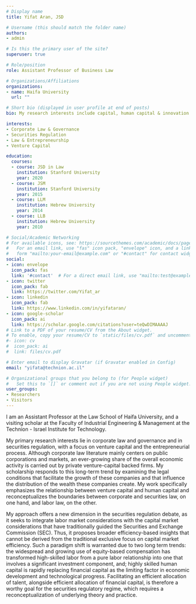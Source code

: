 ```yaml
---
# Display name
title: Yifat Aran, JSD

# Username (this should match the folder name)
authors:
- admin

# Is this the primary user of the site?
superuser: true

# Role/position
role: Assistant Professor of Business Law

# Organizations/Affiliations
organizations:
- name: Haifa University
  url: ""

# Short bio (displayed in user profile at end of posts)
bio: My research interests include capital, human capital & innovation.

interests:
- Corporate Law & Governance
- Securities Regulation
- Law & Entrepreneurship
- Venture Capital

education:
  courses:
  - course: JSD in Law
    institution: Stanford University
    year: 2020
  - course: JSM
    institution: Stanford University
    year: 2015
  - course: LLM
    institution: Hebrew University
    year: 2014
  - course: LLB
    institution: Hebrew University
    year: 2010

# Social/Academic Networking
# For available icons, see: https://sourcethemes.com/academic/docs/page-builder/#icons
#   For an email link, use "fas" icon pack, "envelope" icon, and a link in the
#   form "mailto:your-email@example.com" or "#contact" for contact widget.
social:
- icon: envelope
  icon_pack: fas
  link: '#contact'  # For a direct email link, use "mailto:test@example.org".
- icon: twitter
  icon_pack: fab
  link: https://twitter.com/Yifat_ar
- icon: linkedin
  icon_pack: fab
  link: https://www.linkedin.com/in/yifataran/
- icon: google-scholar
  icon_pack: ai
  link: https://scholar.google.com/citations?user=teQwDIMAAAAJ
# Link to a PDF of your resume/CV from the About widget.
# To enable, copy your resume/CV to `static/files/cv.pdf` and uncomment the lines below.
#- icon: cv
#  icon_pack: ai
#  link: files/cv.pdf

# Enter email to display Gravatar (if Gravatar enabled in Config)
email: "yifata@technion.ac.il"

# Organizational groups that you belong to (for People widget)
#   Set this to `[]` or comment out if you are not using People widget.
user_groups:
- Researchers
- Visitors
---
```


I am an Assistant Professor at the Law School of Haifa University, and a visiting scholar at the Faculty of Industrial Engineering & Management at the Technion - Israel Institute for Technology.
  
My primary research interests lie in corporate law and governance and in securities regulation, with a focus on venture capital and the entrepreneurial process. Although corporate law literature mainly centers on public corporations and markets, an ever-growing share of the overall economic activity is carried out by private venture-capital backed firms. My scholarship responds to this long-term trend by examining the legal conditions that facilitate the growth of these companies and that influence the distribution of the wealth these companies create. My work specifically emphasizes the relationship between venture capital and human capital and reconceptualizes the boundaries between corporate and securities law, on one hand, and labor law, on the other.
 
My approach offers a new dimension in the securities regulation debate, as it seeks to integrate labor market considerations with the capital market considerations that have traditionally guided the Securities and Exchange Commission (SEC). Thus, it proposes broader efficiency-based insights that cannot be derived from the traditional exclusive focus on capital market efficiency. Such a paradigm shift is warranted due to two long term trends: the widespread and growing use of equity-based compensation has transformed high-skilled labor from a pure labor relationship into one that involves a significant investment component, and; highly skilled human capital is rapidly replacing financial capital as the limiting factor in economic development and technological progress. Facilitating an efficient allocation of talent, alongside efficient allocation of financial capital, is therefore a worthy goal for the securities regulatory regime, which requires a reconceptualization of underlying theory and practice.   
